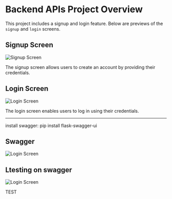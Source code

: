 # Backend APIs Project Overview

This project includes a signup and login feature. Below are previews of the `signup` and `login` screens.

## Signup Screen

![Signup Screen](rbuser.png)

The signup screen allows users to create an account by providing their credentials.

## Login Screen

![Login Screen](rblogin.png)

The login screen enables users to log in using their credentials.

---
install swagger: pip install flask-swagger-ui
## Swagger

![Login Screen](swagger1.png)

## Ltesting on swagger

![Login Screen](swagger2.png)

TEST